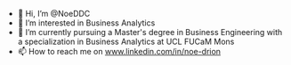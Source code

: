 - 👋 Hi, I’m @NoeDDC
- 👀 I’m interested in Business Analytics
- 🌱 I’m currently pursuing a Master's degree in Business Engineering with a specialization in Business Analytics at UCL FUCaM Mons
- 📫 How to reach me on www.linkedin.com/in/noe-drion
